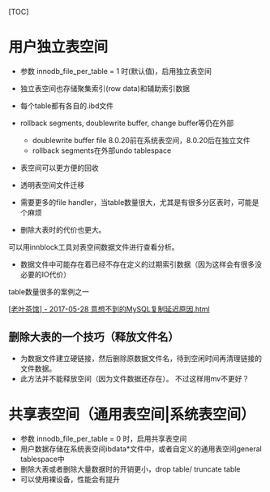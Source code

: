 [TOC] 

# 用户独立表空间

- 参数  innodb_file_per_table = 1 时(默认值)，启用独立表空间

- 独立表空间也存储聚集索引(row data)和辅助索引数据

- 每个table都有各自的.ibd文件

- rollback segments,     doublewrite buffer, change buffer等仍在外部

  - doublewrite buffer      file 8.0.20前在系统表空间，8.0.20后在独立文件
  - rollback segments在外部undo tablespace

- 表空间可以更方便的回收

- 透明表空间文件迁移

- 需要更多的file handler，当table数量很大，尤其是有很多分区表时，可能是个麻烦

- 删除大表时的代价也更大。

 

可以用innblock工具对表空间数据文件进行查看分析。

- 数据文件中可能存在着已经不存在定义的过期索引数据（因为这样会有很多没必要的IO代价）

 

table数量很多的案例之一

[[老叶茶馆\] - 2017-05-28 意想不到的MySQL复制延迟原因.html]()

 

## 删除大表的一个技巧（释放文件名）

- 为数据文件建立硬链接，然后删除原数据文件名，待到空闲时间再清理链接的文件数据。
- 此方法并不能释放空间（因为文件数据还存在）。 不过这样用mv不更好？

 

# 共享表空间（通用表空间|系统表空间）

- 参数 innodb_file_per_table = 0 时，启用共享表空间
- 用户数据存储在系统表空间ibdata*文件中，或者自定义的通用表空间general tablespace中
- 删除大表或者删除大量数据时的开销更小，drop table/ truncate table
- 可以使用裸设备，性能会有提升